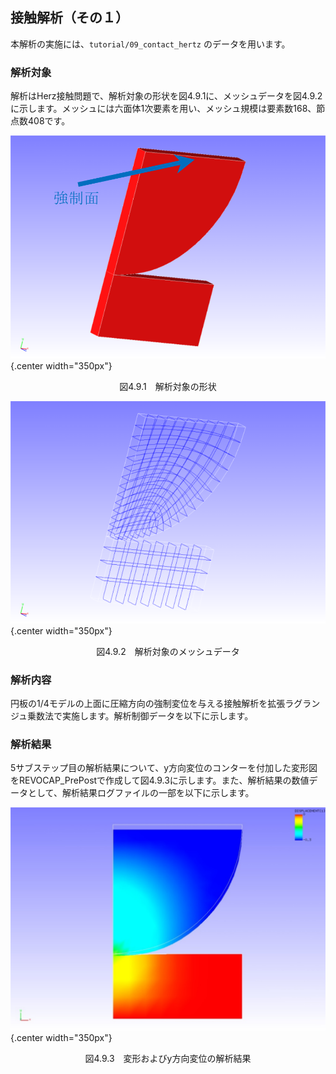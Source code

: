 ## 接触解析（その１）

本解析の実施には、`tutorial/09_contact_hertz` のデータを用います。

### 解析対象

解析はHerz接触問題で、解析対象の形状を図4.9.1に、メッシュデータを図4.9.2に示します。メッシュには六面体1次要素を用い、メッシュ規模は要素数168、節点数408です。

![解析対象の形状](./media/tutorial09_01.png){.center width="350px"}
<div style="text-align: center;">
図4.9.1　解析対象の形状
</div>

![解析対象のメッシュデータ](./media/tutorial09_02.png){.center width="350px"}
<div style="text-align: center;">
図4.9.2　解析対象のメッシュデータ
</div>

### 解析内容

円板の1/4モデルの上面に圧縮方向の強制変位を与える接触解析を拡張ラグランジュ乗数法で実施します。解析制御データを以下に示します。

### 解析結果

5サブステップ目の解析結果について、y方向変位のコンターを付加した変形図をREVOCAP_PrePostで作成して図4.9.3に示します。また、解析結果の数値データとして、解析結果ログファイルの一部を以下に示します。

![変形およびy方向変位の解析結果](./media/tutorial09_03.png){.center width="350px"}
<div style="text-align: center;">
図4.9.3　変形およびy方向変位の解析結果
</div>


